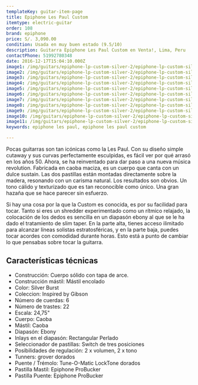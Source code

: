 ```yaml
---
templateKey: guitar-item-page
title: Epiphone Les Paul Custom
itemtype: electric-guitar
order: 108
brand: epiphone
price: S/. 3,090.00
condition: Usada en muy buen estado (9.5/10)
description: Guitarra Epiphone Les Paul Custom en Venta!, Lima, Peru
contactPhone: 51992780348
date: 2016-12-17T15:04:10.000Z
image1: /img/guitars/epiphone-lp-custom-silver-2/epiphone-lp-custom-silver-2-01.jpg
image2: /img/guitars/epiphone-lp-custom-silver-2/epiphone-lp-custom-silver-2-02.jpg
image3: /img/guitars/epiphone-lp-custom-silver-2/epiphone-lp-custom-silver-2-03.jpg
image4: /img/guitars/epiphone-lp-custom-silver-2/epiphone-lp-custom-silver-2-04.jpg
image5: /img/guitars/epiphone-lp-custom-silver-2/epiphone-lp-custom-silver-2-05.jpg
image6: /img/guitars/epiphone-lp-custom-silver-2/epiphone-lp-custom-silver-2-06.jpg
image7: /img/guitars/epiphone-lp-custom-silver-2/epiphone-lp-custom-silver-2-07.jpg
image8: /img/guitars/epiphone-lp-custom-silver-2/epiphone-lp-custom-silver-2-08.jpg
image9: /img/guitars/epiphone-lp-custom-silver-2/epiphone-lp-custom-silver-2-09.jpg
image10: /img/guitars/epiphone-lp-custom-silver-2/epiphone-lp-custom-silver-2-10.jpg
image11: /img/guitars/epiphone-lp-custom-silver-2/epiphone-lp-custom-silver-2-11.jpg
keywords: epiphone les paul, epiphone les paul custom

---
```


Pocas guitarras son tan icónicas como la Les Paul. Con su diseño simple cutaway y sus curvas perfectamente esculpidas, es fácil ver por qué arrasó en los años 50. Ahora, se ha reinventado para dar paso a una nueva música revolution. Fabricada en caoba maciza, es un cuerpo que canta con un dulce sustain. Las dos pastillas están montadas directamente sobre la madera, resonando con un carisma natural. Los resultados son obvios. Un tono cálido y texturizado que es tan reconocible como único. Una gran hazaña que se hace parecer sin esfuerzo.

Si hay una cosa por la que la Custom es conocida, es por su facilidad para tocar. Tanto si eres un shredder experimentado como un rítmico relajado, la colocación de los dedos es sencilla en un diapasón ebony al que se le ha dado el tratamiento de slim taper. En la parte alta, tienes acceso ilimitado para alcanzar líneas solistas estratosféricas, y en la parte baja, puedes tocar acordes con comodidad durante horas. Esto está a punto de cambiar lo que pensabas sobre tocar la guitarra.

## Características técnicas

* Construcción: Cuerpo sólido con tapa de arce.
* Construcción mástil: Mástil encolado
* Color: Silver Burst
* Coleccion: Inspired by Gibson
* Número de cuerdas: 6
* Número de trastes: 22
* Escala: 24,75"
* Cuerpo: Caoba
* Mástil: Caoba
* Diapasón: Ebony
* Inlays en el diapasón: Rectangular Perlado
* Seleccionador de pastillas: Switch de tres posiciones
* Posibilidades de regulación: 2 x volumen, 2 x tono
* Tunners: grover dorados
* Puente / Trémolo: Tune-O-Matic LockTone dorados
* Pastilla Mastil: Epiphone ProBucker
* Pastilla Puente: Epiphone ProBucker